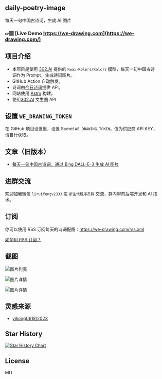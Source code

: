 ## daily-poetry-image

每天一句中国古诗词，生成 AI 图片

### 👉🏽 [Live Demo https://we-drawing.com](https://we-drawing.com/)

## 项目介绍

-   本项目是使用 [302.AI](https://share.302.ai/zUpqk7) 提供的 `Kwai-Kolors/Kolors` 模型，每天一句中国古诗词作为 Prompt，生成诗词图片。
-   GitHub Action 自动触发。
-   诗词由[今日诗词](https://www.jinrishici.com/)提供 API。
-   网站使用 [Astro](https://astro.build) 构建。
-   使用[302.AI](https://share.302.ai/zUpqk7) 文生图 API

## 设置 `WE_DRAWING_TOKEN`

在 GitHub 项目设置里，设置 Sceret `WE_DRAWING_TOKEN`，值为供应商 API KEY，请自行获取。

## 文章（旧版本）
- [每天一句中国古诗词，通过 Bing DALL-E-3 生成 AI 图片](https://liruifengv.com/posts/daily-poetry-image)

## 进群交流

欢迎加我微信 `liruifengv2333` 进 `新生代程序员群` 交流，群内聊前后端开发和 AI 技术。

## 订阅

你可以使用 RSS 订阅每天的诗词配图：https://we-drawing.com/rss.xml

[如何用 RSS 订阅？](https://zhuanlan.zhihu.com/p/55026716)

## 截图

![图片列表](./screenshots/01.png)

![图片详情](./screenshots/02.png)

![图片详情](./screenshots/03.png)

## 灵感来源

-   [yihong0618/2023](https://github.com/yihong0618/2023)

## Star History

<a href="https://star-history.com/#liruifengv/daily-poetry-image&Date">
  <picture>
    <source media="(prefers-color-scheme: dark)" srcset="https://api.star-history.com/svg?repos=liruifengv/daily-poetry-image&type=Date&theme=dark" />
    <source media="(prefers-color-scheme: light)" srcset="https://api.star-history.com/svg?repos=liruifengv/daily-poetry-image&type=Date" />
    <img alt="Star History Chart" src="https://api.star-history.com/svg?repos=liruifengv/daily-poetry-image&type=Date" />
  </picture>
</a>

## License

MIT
